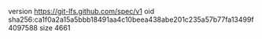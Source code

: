 version https://git-lfs.github.com/spec/v1
oid sha256:ca1f0a2a15a5bbb18491aa4c10beea438abe201c235a57b77fa13499f4097588
size 4661
